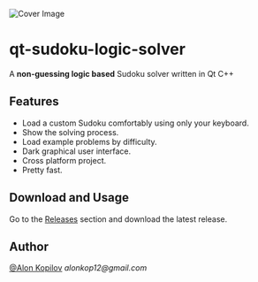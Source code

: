 ![Cover Image](qt-sudoku-logic-solver/assets/cover.png?raw=true)

# qt-sudoku-logic-solver

A **non-guessing logic based** Sudoku solver written in Qt C++

## Features
- Load a custom Sudoku comfortably using only your keyboard.
- Show the solving process.
- Load example problems by difficulty.
- Dark graphical user interface.
- Cross platform project.
- Pretty fast.

## Download and Usage
Go to the [Releases](https://github.com/Alonkopilov/qt-sudoku-logic-solver/releases) section and download the latest release.

## Author

[@Alon Kopilov](https://github.com/Alonkopilov) _alonkop12@gmail.com_
